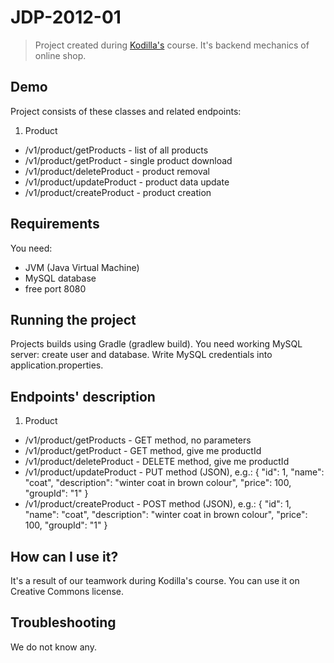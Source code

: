 # JDP-2012-01
> Project created during <a href="http://kodilla.com">Kodilla's</a> course.
> It's backend mechanics of online shop. 

## Demo
Project consists of these classes and related endpoints:

1. Product
  * /v1/product/getProducts - list of all products
  * /v1/product/getProduct - single product download
  * /v1/product/deleteProduct - product removal
  * /v1/product/updateProduct - product data update
  * /v1/product/createProduct - product creation

## Requirements
You need:
* JVM (Java Virtual Machine)
* MySQL database
* free port 8080

## Running the project
Projects builds using Gradle (gradlew build). You need working MySQL server: create user and database.
Write MySQL credentials into application.properties.

## Endpoints' description

1. Product
  * /v1/product/getProducts - GET method, no parameters
  * /v1/product/getProduct - GET method, give me productId
  * /v1/product/deleteProduct - DELETE method, give me productId
  * /v1/product/updateProduct - PUT method (JSON), e.g.: { "id": 1, "name": "coat", "description": "winter coat in brown colour", "price": 100, "groupId": "1" }
  * /v1/product/createProduct - POST method (JSON), e.g.: { "id": 1, "name": "coat", "description": "winter coat in brown colour", "price": 100, "groupId": "1" }

## How can I use it?
It's a result of our teamwork during Kodilla's course. You can use it on Creative Commons license. 

## Troubleshooting
We do not know any.